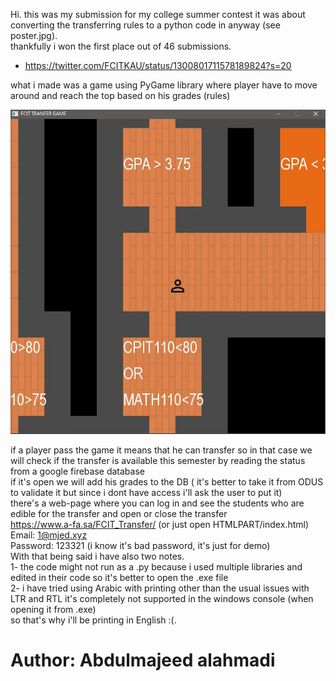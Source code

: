 Hi. this was my submission for my college summer contest it was about converting the transferring rules to a python code in anyway (see poster.jpg).  
thankfully i won the first place out of 46 submissions.
- https://twitter.com/FCITKAU/status/1300801711578189824?s=20  

what i made was a game using PyGame library where player have to move around and reach the top based on his grades (rules)  

![Screenshot](Screenshot-1.JPG)

if a player pass the game it means that he can transfer so in that case we will check if the transfer is available this semester by reading the status from a google firebase database  
if it's open we will add his grades to the DB ( it's better to take it from ODUS to validate it but since i dont have access i'll ask the user to put it)  
there's a web-page where you can log in and see the students who are edible for the transfer and open or close the transfer  
https://www.a-fa.sa/FCIT_Transfer/ (or just open HTMLPART/index.html)  
Email: 1@mjed.xyz  
Password: 123321 (i know it's bad password, it's just for demo)  
With that being said i have also two notes.  
1- the code might not run as a .py because i used multiple libraries and edited in their code so it's better to open the .exe file  
2- i have tried using Arabic with printing other than the usual issues with LTR and RTL it's completely not supported in the windows console (when opening it from .exe)  
   so that's why i'll be printing in English :(.  

# Author: Abdulmajeed alahmadi
